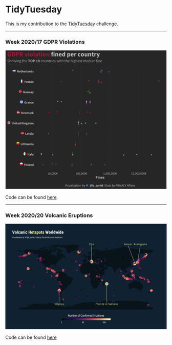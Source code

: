 # TidyTuesday

This is my contribution to the [TidyTuesday](https://github.com/rfordatascience/tidytuesday) challenge.  

***

### Week 2020/17 GDPR Violations
![./plots/GDPRviolations_point.png](https://raw.githubusercontent.com/bsurial/TidyTuesday/master/plots/GDPRviolations_jitter.png)
  
Code can be found [here](https://github.com/bsurial/TidyTuesday/blob/master/GDP_violations.Rmd).
***

### Week 2020/20 Volcanic Eruptions
![./plots/wk20_volcanic_eruptions_map.png](https://raw.githubusercontent.com/bsurial/TidyTuesday/master/plots/wk20_volcanic_eruptions_map.png)

Code can be found [here](https://github.com/bsurial/TidyTuesday/blob/master/Volcano_eruptions.Rmd)
